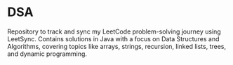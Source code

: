 # DSA
Repository to track and sync my LeetCode problem-solving journey using LeetSync. Contains solutions in Java with a focus on Data Structures and Algorithms, covering topics like arrays, strings, recursion, linked lists, trees, and dynamic programming.
